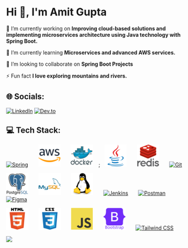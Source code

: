 <h1 align="left">Hi 👋, I'm Amit Gupta</h1>

 🔭 I’m currently working on **Improving cloud-based solutions and implementing microservices architecture using Java technology with Spring Boot.**

 🌱 I’m currently learning **Microservices and advanced AWS services.**

 👯 I’m looking to collaborate on **Spring Boot Projects**

 ⚡ Fun fact **I love exploring mountains and rivers.**
 

## 🌐 Socials:
[![LinkedIn](https://img.shields.io/badge/LinkedIn-%230077B5.svg?logo=linkedin&logoColor=white)](https://linkedin.com/in/amitguptaa09/) [![Dev.to](https://img.shields.io/badge/-Dev.to-FE7A16?logo=dev.to&logoColor=white)](https://dev.to/amit09)

## 💻 Tech Stack:

<!-- Row 1 -->
<p align="left">
    <a href="https://spring.io/" target="_blank" rel="noopener noreferrer"><img src="https://www.vectorlogo.zone/logos/springio/springio-icon.svg" alt="Spring" width="60"></a>&nbsp;&nbsp;&nbsp;&nbsp;&nbsp;&nbsp;
    <a href="https://aws.amazon.com" target="_blank" rel="noopener noreferrer"><img src="https://raw.githubusercontent.com/devicons/devicon/master/icons/amazonwebservices/amazonwebservices-original-wordmark.svg" alt="AWS" width="60"></a>&nbsp;&nbsp;&nbsp;&nbsp;&nbsp;&nbsp;
    <a href="https://www.docker.com/" target="_blank" rel="noopener noreferrer"><img src="https://raw.githubusercontent.com/devicons/devicon/master/icons/docker/docker-original-wordmark.svg" alt="Docker" width="60"></a>&nbsp;&nbsp;&nbsp;&nbsp;;&nbsp;&nbsp;
    <a href="https://www.java.com" target="_blank" rel="noopener noreferrer"><img src="https://raw.githubusercontent.com/devicons/devicon/master/icons/java/java-original.svg" alt="Java" width="60"></a>&nbsp;&nbsp;&nbsp;&nbsp;&nbsp;&nbsp;
    <a href="https://redis.io" target="_blank" rel="noopener noreferrer"><img src="https://raw.githubusercontent.com/devicons/devicon/master/icons/redis/redis-original-wordmark.svg" alt="Redis" width="60"></a>&nbsp;&nbsp;&nbsp;&nbsp;&nbsp;&nbsp;
    <a href="https://www.vectorlogo.zone/logos/git-scm/git-scm-icon.svg" target="_blank" rel="noopener noreferrer"><img src="https://www.vectorlogo.zone/logos/git-scm/git-scm-icon.svg" alt="Git" width="60"></a>&nbsp;&nbsp;&nbsp;&nbsp;&nbsp;&nbsp;
</p>

<!-- Row 2 -->
<p align="left">
    <a href="https://www.postgresql.org" target="_blank" rel="noopener noreferrer"><img src="https://raw.githubusercontent.com/devicons/devicon/master/icons/postgresql/postgresql-original-wordmark.svg" alt="PostgreSQL" width="60"></a>&nbsp;&nbsp;&nbsp;&nbsp;&nbsp;&nbsp;
    <a href="https://www.mysql.com/" target="_blank" rel="noopener noreferrer"><img src="https://raw.githubusercontent.com/devicons/devicon/master/icons/mysql/mysql-original-wordmark.svg" alt="MySQL" width="60"></a>&nbsp;&nbsp;&nbsp;&nbsp;&nbsp;&nbsp;
    <a href="https://www.linux.org/" target="_blank" rel="noopener noreferrer"><img src="https://raw.githubusercontent.com/devicons/devicon/master/icons/linux/linux-original.svg" alt="Linux" width="60"></a>&nbsp;&nbsp;&nbsp;&nbsp;&nbsp;&nbsp;
    <a href="https://www.jenkins.io" target="_blank" rel="noopener noreferrer"><img src="https://www.vectorlogo.zone/logos/jenkins/jenkins-icon.svg" alt="Jenkins" width="60"></a>&nbsp;&nbsp;&nbsp;&nbsp;&nbsp;&nbsp;
    <a href="https://postman.com" target="_blank" rel="noopener noreferrer"><img src="https://www.vectorlogo.zone/logos/getpostman/getpostman-icon.svg" alt="Postman" width="60"></a>&nbsp;&nbsp;&nbsp;&nbsp;&nbsp;&nbsp;
    <a href="https://www.figma.com/" target="_blank" rel="noopener noreferrer"><img src="https://www.vectorlogo.zone/logos/figma/figma-icon.svg" alt="Figma" width="60"></a>&nbsp;&nbsp;&nbsp;&nbsp;&nbsp;&nbsp;
</p>

<!-- Row 3 -->
<p align="left">
    <a href="https://www.w3.org/html/" target="_blank" rel="noopener noreferrer"><img src="https://raw.githubusercontent.com/devicons/devicon/master/icons/html5/html5-original-wordmark.svg" alt="HTML5" width="60"></a>&nbsp;&nbsp;&nbsp;&nbsp;&nbsp;&nbsp;
    <a href="https://www.w3schools.com/css/" target="_blank" rel="noopener noreferrer"><img src="https://raw.githubusercontent.com/devicons/devicon/master/icons/css3/css3-original-wordmark.svg" alt="CSS3" width="60"></a>&nbsp;&nbsp;&nbsp;&nbsp;&nbsp;&nbsp;
    <a href="https://developer.mozilla.org/en-US/docs/Web/JavaScript" target="_blank" rel="noopener noreferrer"><img src="https://raw.githubusercontent.com/devicons/devicon/master/icons/javascript/javascript-original.svg" alt="JavaScript" width="60"></a>&nbsp;&nbsp;&nbsp;&nbsp;&nbsp;&nbsp;
    <a href="https://getbootstrap.com" target="_blank" rel="noopener noreferrer"><img src="https://raw.githubusercontent.com/devicons/devicon/master/icons/bootstrap/bootstrap-plain-wordmark.svg" alt="Bootstrap" width="60"></a>&nbsp;&nbsp;&nbsp;&nbsp;&nbsp;&nbsp;
    <a href="https://www.vectorlogo.zone/logos/tailwindcss/tailwindcss-icon.svg" target="_blank" rel="noopener noreferrer"><img src="https://www.vectorlogo.zone/logos/tailwindcss/tailwindcss-icon.svg" alt="Tailwind CSS" width="60"></a>&nbsp;&nbsp;&nbsp;&nbsp;&nbsp;&nbsp;
</p>


[![](https://visitcount.itsvg.in/api?id=amit0921&label=Profile%20Views&color=0&icon=0&pretty=true)](https://visitcount.itsvg.in)

